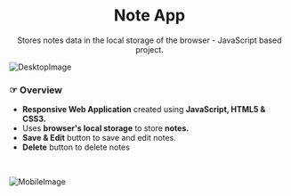 <h1 align="center">Note App</h1>

<p align="center">Stores notes data in the local storage of the browser - JavaScript based project.</p>

![DesktopImage](https://user-images.githubusercontent.com/67682451/150520804-d8ab4710-a0d8-43ba-bf7b-47188a4e58a2.PNG)

### &#9758; Overview

- **Responsive Web Application** created using **JavaScript, HTML5 & CSS3.**
- Uses **browser's local storage** to store **notes.**
- **Save & Edit** button to save and edit notes.
- **Delete** button to delete notes

<br/>

![MobileImage](https://user-images.githubusercontent.com/67682451/150520920-8255f7fd-b7d0-49d5-953d-e7b015eed117.PNG)
